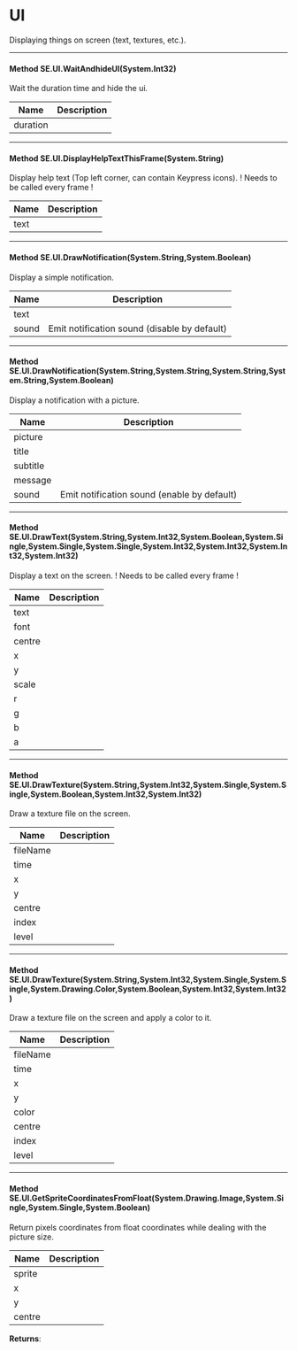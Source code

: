 # UI #

Displaying things on screen (text, textures, etc.). 

---

#### Method SE.UI.WaitAndhideUI(System.Int32)

 Wait the duration time and hide the ui. 

|Name | Description |
|-----|------|
|duration ||


---
#### Method SE.UI.DisplayHelpTextThisFrame(System.String)

 Display help text (Top left corner, can contain Keypress icons). ! Needs to be called every frame ! 

|Name | Description |
|-----|------|
|text ||


---
#### Method SE.UI.DrawNotification(System.String,System.Boolean)

 Display a simple notification. 

|Name | Description |
|-----|------|
|text ||
|sound |Emit notification sound (disable by default)|


---
#### Method SE.UI.DrawNotification(System.String,System.String,System.String,System.String,System.Boolean)

 Display a notification with a picture. 

|Name | Description |
|-----|------|
|picture ||
|title ||
|subtitle ||
|message ||
|sound |Emit notification sound (enable by default)|


---
#### Method SE.UI.DrawText(System.String,System.Int32,System.Boolean,System.Single,System.Single,System.Single,System.Int32,System.Int32,System.Int32,System.Int32)

 Display a text on the screen. ! Needs to be called every frame ! 

|Name | Description |
|-----|------|
|text ||
|font ||
|centre ||
|x ||
|y ||
|scale ||
|r ||
|g ||
|b ||
|a ||


---
#### Method SE.UI.DrawTexture(System.String,System.Int32,System.Single,System.Single,System.Boolean,System.Int32,System.Int32)

 Draw a texture file on the screen. 

|Name | Description |
|-----|------|
|fileName ||
|time ||
|x ||
|y ||
|centre ||
|index ||
|level ||


---
#### Method SE.UI.DrawTexture(System.String,System.Int32,System.Single,System.Single,System.Drawing.Color,System.Boolean,System.Int32,System.Int32)

 Draw a texture file on the screen and apply a color to it. 

|Name | Description |
|-----|------|
|fileName ||
|time ||
|x ||
|y ||
|color ||
|centre ||
|index ||
|level ||


---
#### Method SE.UI.GetSpriteCoordinatesFromFloat(System.Drawing.Image,System.Single,System.Single,System.Boolean)

 Return pixels coordinates from float coordinates while dealing with the picture size. 

|Name | Description |
|-----|------|
|sprite ||
|x ||
|y ||
|centre ||
**Returns**: 
